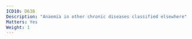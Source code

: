 ```yaml
---
ICD10: D638
Description: "Anaemia in other chronic diseases classified elsewhere"
Matters: Yes
Weight: 1
---
```

